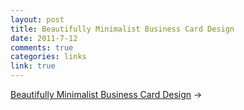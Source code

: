 ```yaml
--- 
layout: post
title: Beautifully Minimalist Business Card Design
date: 2011-7-12
comments: true
categories: links
link: true
---
```

<a href="http://smus.com/minimal-business-card-design" title="Beautifully Minimalist Business Card Design">Beautifully Minimalist Business Card Design</a> &rarr;
<br />
&nbsp;

